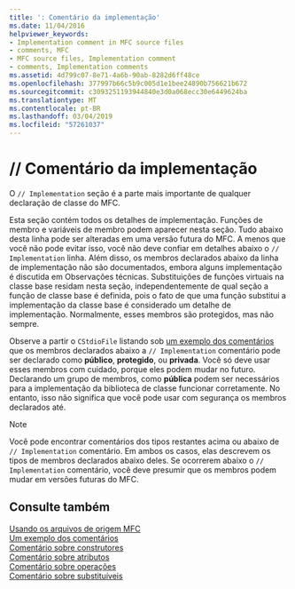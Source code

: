 ```yaml
---
title: ': Comentário da implementação'
ms.date: 11/04/2016
helpviewer_keywords:
- Implementation comment in MFC source files
- comments, MFC
- MFC source files, Implementation comment
- comments, Implementation comments
ms.assetid: 4d799c07-8e71-4a6b-90ab-8282d6ff48ce
ms.openlocfilehash: 377997b66c5b9c005d1e1bee24890b756621b672
ms.sourcegitcommit: c3093251193944840e3d0a068ecc30e6449624ba
ms.translationtype: MT
ms.contentlocale: pt-BR
ms.lasthandoff: 03/04/2019
ms.locfileid: "57261037"
---
```

# <a name="-implementation-comment"></a>// Comentário da implementação

O `// Implementation` seção é a parte mais importante de qualquer declaração de classe do MFC.

Esta seção contém todos os detalhes de implementação. Funções de membro e variáveis de membro podem aparecer nesta seção. Tudo abaixo desta linha pode ser alteradas em uma versão futura do MFC. A menos que você não pode evitar isso, você não deve confiar em detalhes abaixo o `// Implementation` linha. Além disso, os membros declarados abaixo da linha de implementação não são documentados, embora alguns implementação é discutida em Observações técnicas. Substituições de funções virtuais na classe base residam nesta seção, independentemente de qual seção a função de classe base é definida, pois o fato de que uma função substitui a implementação da classe base é considerado um detalhe de implementação. Normalmente, esses membros são protegidos, mas não sempre.

Observe a partir o `CStdioFile` listando sob [um exemplo dos comentários](../mfc/an-example-of-the-comments.md) que os membros declarados abaixo a `// Implementation` comentário pode ser declarado como **público**, **protegido**, ou **privada**. Você só deve usar esses membros com cuidado, porque eles podem mudar no futuro. Declarando um grupo de membros, como **pública** podem ser necessários para a implementação da biblioteca de classe funcionar corretamente. No entanto, isso não significa que você pode usar com segurança os membros declarados até.

> [!NOTE]
>  Você pode encontrar comentários dos tipos restantes acima ou abaixo de `// Implementation` comentário. Em ambos os casos, elas descrevem os tipos de membros declarados abaixo deles. Se ocorrerem abaixo o `// Implementation` comentário, você deve presumir que os membros podem mudar em versões futuras do MFC.

## <a name="see-also"></a>Consulte também

[Usando os arquivos de origem MFC](../mfc/using-the-mfc-source-files.md)<br/>
[Um exemplo dos comentários](../mfc/an-example-of-the-comments.md)<br/>
[Comentário sobre construtores](../mfc/decrement-constructors-comment.md)<br/>
[Comentário sobre atributos](../mfc/decrement-attributes-comment.md)<br/>
[Comentário sobre operações](../mfc/decrement-operations-comment.md)<br/>
[Comentário sobre substituíveis](../mfc/decrement-overridables-comment.md)
